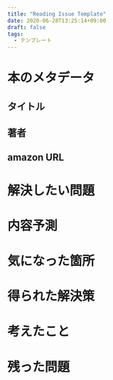 ```yaml
---
title: "Reading Issue Template"
date: 2020-06-28T13:25:14+09:00
draft: false
tags:
  - テンプレート
---
```


# 本のメタデータ

## タイトル

## 著者

## amazon URL

# 解決したい問題

# 内容予測

# 気になった箇所

# 得られた解決策

# 考えたこと

# 残った問題
